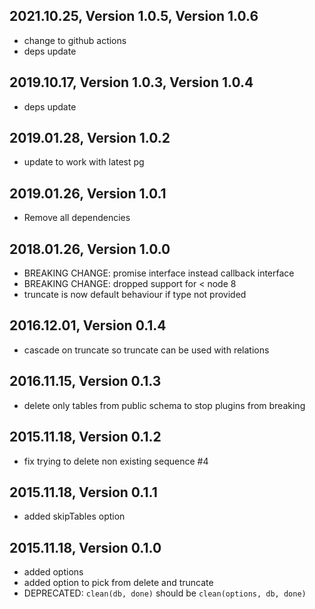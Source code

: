 ## 2021.10.25, Version 1.0.5, Version 1.0.6

* change to github actions
* deps update

## 2019.10.17, Version 1.0.3, Version 1.0.4

* deps update

## 2019.01.28, Version 1.0.2

* update to work with latest pg

## 2019.01.26, Version 1.0.1

* Remove all dependencies

## 2018.01.26, Version 1.0.0

* BREAKING CHANGE: promise interface instead callback interface
* BREAKING CHANGE: dropped support for < node 8
* truncate is now default behaviour if type not provided

## 2016.12.01, Version 0.1.4

* cascade on truncate so truncate can be used with relations

## 2016.11.15, Version 0.1.3

* delete only tables from public schema to stop plugins from breaking

## 2015.11.18, Version 0.1.2

* fix trying to delete non existing sequence #4

## 2015.11.18, Version 0.1.1

* added skipTables option

## 2015.11.18, Version 0.1.0

* added options
* added option to pick from delete and truncate
* DEPRECATED: `clean(db, done)` should be `clean(options, db, done)`
